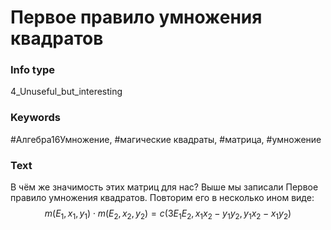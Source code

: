 # Первое правило умножения квадратов
### Info type
4_Unuseful_but_interesting
### Keywords
#Алгебра16Умножение, #магические квадраты, #матрица, #умножение
### Text
В чём же значимость этих матриц для нас? Выше мы записали Первое правило умножения квадратов. Повторим его в несколько ином виде:
$$m(E_1, x_1, y_1) \cdot m(E_2, x_2, y_2) = c(3E_1E_2, x_1x_2 - y_1y_2, y_1x_2 - x_1y_2)$$